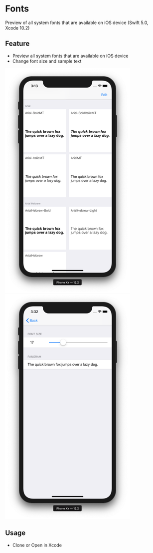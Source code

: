 # Fonts
Preview of all system fonts that are available on iOS device (Swift 5.0, Xcode 10.2)

## Feature
- Preview all system fonts that are available on iOS device
- Change font size and sample text  

<img src="https://github.com/Makeeyaf/Fonts/blob/master/Doc/Main%20Screen.png" alt="Main screen" width="400"> <img src="https://github.com/Makeeyaf/Fonts/blob/master/Doc/Option%20Screen.png" alt="Option screen" width="400">


## Usage
- Clone or Open in Xcode
